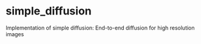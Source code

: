 # simple_diffusion
Implementation of simple diffusion: End-to-end diffusion for high resolution images
